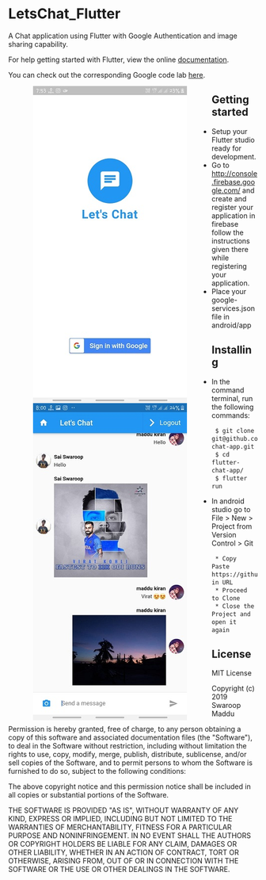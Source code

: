 # LetsChat_Flutter
 A Chat application using Flutter with Google Authentication and image sharing capability.
 
 For help getting started with Flutter, view the online <a href="https://flutter.dev/">documentation</a>.

 You can check out the corresponding Google code lab <a href="https://codelabs.developers.google.com/codelabs/flutter/index.html#8">here</a>.

 
<div>
  <img align="left" src="images/login.jpg" alt="Login screen" title="Login screen" hspace="50"/>
  <img align="left" src="images/chatscreen.jpg" alt="Chat screen" title="Chat screen" hspace="50"/>
</div>



## Getting started
 * Setup your Flutter studio ready for development.
 * Go to http://console.firebase.google.com/ and create and register your application in firebase follow the instructions given there while registering your application.
 * Place your google-services.json file in android/app 
## Installing
  * In the command terminal, run the following commands:
    ```  
     $ git clone git@github.com:rohan20/flutter-chat-app.git
     $ cd flutter-chat-app/
     $ flutter run
    ```
  * In android studio go to File > New > Project from Version Control > Git
  
      ```
       * Copy Paste https://github.com/swaroop623/LetsChat_Flutter/ in URL
       * Proceed to Clone
       * Close the Project and open it again
      ```
## License

MIT License

Copyright (c) 2019 Swaroop Maddu

Permission is hereby granted, free of charge, to any person obtaining a copy of this software and associated documentation files (the "Software"), to deal in the Software without restriction, including without limitation the rights to use, copy, modify, merge, publish, distribute, sublicense, and/or sell copies of the Software, and to permit persons to whom the Software is furnished to do so, subject to the following conditions:

The above copyright notice and this permission notice shall be included in all copies or substantial portions of the Software.

THE SOFTWARE IS PROVIDED "AS IS", WITHOUT WARRANTY OF ANY KIND, EXPRESS OR IMPLIED, INCLUDING BUT NOT LIMITED TO THE WARRANTIES OF MERCHANTABILITY, FITNESS FOR A PARTICULAR PURPOSE AND NONINFRINGEMENT. IN NO EVENT SHALL THE AUTHORS OR COPYRIGHT HOLDERS BE LIABLE FOR ANY CLAIM, DAMAGES OR OTHER LIABILITY, WHETHER IN AN ACTION OF CONTRACT, TORT OR OTHERWISE, ARISING FROM, OUT OF OR IN CONNECTION WITH THE SOFTWARE OR THE USE OR OTHER DEALINGS IN THE SOFTWARE.
